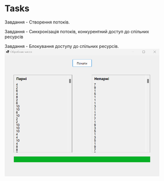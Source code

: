 # Tasks

Завдання - Створення потоків.

Завдання - Синхронізація потоків, конкурентний доступ до спільних ресурсів

Завдання - Блокування доступу до спільних ресурсів.
![Картинка до завдання](img/task3.png)
